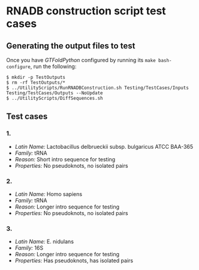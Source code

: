 # RNADB construction script test cases

## Generating the output files to test

Once you have *GTFoldPython* configured by running its ``make bash-configure``, run the following:

```
$ mkdir -p TestOutputs
$ rm -rf TestOutputs/*
$ ../UtilityScripts/RunRNADBConstruction.sh Testing/TestCases/Inputs Testing/TestCases/Outputs --NoUpdate
$ ../UtilityScripts/DiffSequences.sh
```

## Test cases

### 1. 
* *Latin Name:* Lactobacillus delbrueckii subsp. bulgaricus ATCC BAA-365
* *Family:* tRNA
* *Reason:* Short intro sequence for testing
* *Properties:* No pseudoknots, no isolated pairs

### 2. 
* *Latin Name:* Homo sapiens
* *Family:* tRNA
* *Reason:* Longer intro sequence for testing
* *Properties:* No pseudoknots, no isolated pairs

### 3.
* *Latin Name:* E. nidulans
* *Family:* 16S
* *Reason:* Longer intro sequence for testing
* *Properties:* Has pseudoknots, has isolated pairs
